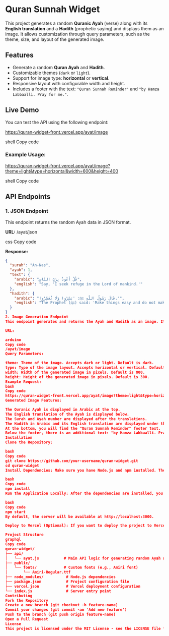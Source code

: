 # Quran Sunnah Widget

This project generates a random **Quranic Ayah** (verse) along with its **English translation** and a **Hadith** (prophetic saying) and displays them as an image. It allows customization through query parameters, such as the theme, size, and layout of the generated image.

## Features

- Generate a random **Quran Ayah** and **Hadith**.
- Customizable themes (`dark` or `light`).
- Support for image type: **horizontal** or **vertical**.
- Responsive layout with configurable width and height.
- Includes a footer with the text: `"Quran Sunnah Reminder"` and `"by Hamza Labbaalli. Pray for me."`.

## Live Demo

You can test the API using the following endpoint:

https://quran-widget-front.vercel.app/ayat/image

shell
Copy code

### Example Usage:

https://quran-widget-front.vercel.app/ayat/image?theme=light&type=horizontal&width=600&height=400

shell
Copy code

## API Endpoints

### 1. JSON Endpoint

This endpoint returns the random Ayah data in JSON format.

**URL:**
/ayat/json

css
Copy code

**Response:**

```json
{
  "surah": "An-Nas",
  "ayah": 1,
  "text": {
    "arabic": "قُلْ أَعُوذُ بِرَبِّ النَّاسِ",
    "english": "Say, 'I seek refuge in the Lord of mankind.'"
  },
  "hadith": {
    "arabic": "قَالَ رَسُولُ اللَّهِ ﷺ: 'يَسِّرُوا وَلَا تُعَسِّرُوا.'",
    "english": "The Prophet (ﷺ) said: 'Make things easy and do not make them hard.'"
  }
}
2. Image Generation Endpoint
This endpoint generates and returns the Ayah and Hadith as an image. It supports various query parameters for customization.

URL:

arduino
Copy code
/ayat/image
Query Parameters:

theme: Theme of the image. Accepts dark or light. Default is dark.
type: Type of the image layout. Accepts horizontal or vertical. Default is vertical.
width: Width of the generated image in pixels. Default is 800.
height: Height of the generated image in pixels. Default is 300.
Example Request:
bash
Copy code
https://quran-widget-front.vercel.app/ayat/image?theme=light&type=horizontal&width=600&height=400
Generated Image Features:

The Quranic Ayah is displayed in Arabic at the top.
The English translation of the Ayah is displayed below.
The Surah and Ayah number are displayed after the translations.
The Hadith in Arabic and its English translation are displayed under the Surah and Ayah info.
At the bottom, you will find the "Quran Sunnah Reminder" footer text.
Below the footer, there is an additional text: "by Hamza Labbaalli. Pray for me." in smaller font.
Installation
Clone the Repository:

bash
Copy code
git clone https://github.com/your-username/quran-widget.git
cd quran-widget
Install Dependencies: Make sure you have Node.js and npm installed. Then install the required dependencies:

bash
Copy code
npm install
Run the Application Locally: After the dependencies are installed, you can run the application locally:

bash
Copy code
npm start
By default, the server will be available at http://localhost:3000.

Deploy to Vercel (Optional): If you want to deploy the project to Vercel or any other hosting platform, you can follow the platform’s instructions to deploy a Node.js app.

Project Structure
graphql
Copy code
quran-widget/
├── api/
│   └── ayat.js           # Main API logic for generating random Ayah and Hadith
├── public/
│   └── fonts/            # Custom fonts (e.g., Amiri font)
│       └── Amiri-Regular.ttf
├── node_modules/          # Node.js dependencies
├── package.json           # Project configuration file
├── vercel.json            # Vercel deployment configuration
└── index.js               # Server entry point
Contributing
Fork the Repository
Create a new branch (git checkout -b feature-name)
Commit your changes (git commit -am 'Add new feature')
Push to the branch (git push origin feature-name)
Open a Pull Request
License
This project is licensed under the MIT License - see the LICENSE file for details.
```

